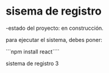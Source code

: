 <h1> sisema de registro</h1>

-estado del proyecto: en construcción.

para ejecutar el sistema, debes poner:

```npm install react````

sistema de registro 3
